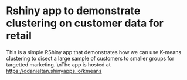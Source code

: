 # Rshiny app to demonstrate clustering on customer data for retail
This is a simple RShiny app that demonstrates how we can use K-means clustering to disect a large sample of customers to smaller groups for targetted marketing.
\nThe app is hosted at https://ddanieltan.shinyapps.io/kmeans
